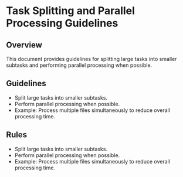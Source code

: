 # Task Splitting and Parallel Processing Guidelines

## Overview

This document provides guidelines for splitting large tasks into smaller subtasks and performing parallel processing when possible.

## Guidelines

- Split large tasks into smaller subtasks.
- Perform parallel processing when possible.
- Example: Process multiple files simultaneously to reduce overall processing time.

## Rules

- Split large tasks into smaller subtasks.
- Perform parallel processing when possible.
- Example: Process multiple files simultaneously to reduce overall processing time.